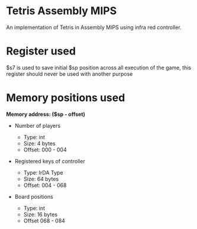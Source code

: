 # Tetris Assembly MIPS
An implementation of Tetris in Assembly MIPS using infra red controller.



# Register used
$s7 is used to save initial $sp position across all execution of the game, 
this register should never be used with another purpose

# Memory positions used
  **Memory address: ($sp - offset)**
  
* Number of players
    * Type: int
    * Size: 4 bytes
    * Offset: 000 - 004
    
* Registered keys of controller
    * Type: IrDA Type
    * Size: 64 bytes
    * Offset: 004 - 068

* Board positions
    * Type: int
    * Size: 16 bytes
    * Offset 068 - 084
